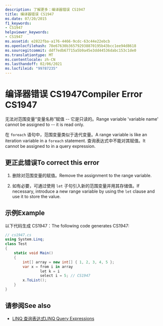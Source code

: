 ```yaml
---
description: 了解更多：编译器错误 CS1947
title: 编译器错误 CS1947
ms.date: 07/20/2015
f1_keywords:
- CS1947
helpviewer_keywords:
- CS1947
ms.assetid: e2822fba-a176-4466-9cdc-63c44e22ebcb
ms.openlocfilehash: 78e67630b365792938870195b43bcc1ee94d8618
ms.sourcegitcommit: ddf7edb67715a5b9a45e3dd44536dabc153c1de0
ms.translationtype: MT
ms.contentlocale: zh-CN
ms.lasthandoff: 02/06/2021
ms.locfileid: "99787235"
---
```

# <a name="compiler-error-cs1947"></a><span data-ttu-id="93be7-103">编译器错误 CS1947</span><span class="sxs-lookup"><span data-stu-id="93be7-103">Compiler Error CS1947</span></span>

<span data-ttu-id="93be7-104">无法对范围变量“变量名称”赋值 -- 它是只读的。</span><span class="sxs-lookup"><span data-stu-id="93be7-104">Range variable 'variable name' cannot be assigned to -- it is read only.</span></span>  
  
 <span data-ttu-id="93be7-105">在 `foreach` 语句中，范围变量类似于迭代变量。</span><span class="sxs-lookup"><span data-stu-id="93be7-105">A range variable is like an iteration variable in a `foreach` statement.</span></span> <span data-ttu-id="93be7-106">查询表达式中不能对其赋值。</span><span class="sxs-lookup"><span data-stu-id="93be7-106">It cannot be assigned to in a query expression.</span></span>  
  
## <a name="to-correct-this-error"></a><span data-ttu-id="93be7-107">更正此错误</span><span class="sxs-lookup"><span data-stu-id="93be7-107">To correct this error</span></span>  
  
1. <span data-ttu-id="93be7-108">删除对范围变量的赋值。</span><span class="sxs-lookup"><span data-stu-id="93be7-108">Remove the assignment to the range variable.</span></span>  
  
2. <span data-ttu-id="93be7-109">如有必要，可通过使用 `let` 子句引入新的范围变量并用其存储值。</span><span class="sxs-lookup"><span data-stu-id="93be7-109">If necessary, introduce a new range variable by using the `let` clause and use it to store the value.</span></span>  
  
## <a name="example"></a><span data-ttu-id="93be7-110">示例</span><span class="sxs-lookup"><span data-stu-id="93be7-110">Example</span></span>  

 <span data-ttu-id="93be7-111">以下代码生成 CS1947：</span><span class="sxs-lookup"><span data-stu-id="93be7-111">The following code generates CS1947:</span></span>  
  
```csharp  
// cs1947.cs  
using System.Linq;  
class Test  
{  
    static void Main()  
    {  
        int[] array = new int[] { 1, 2, 3, 4, 5 };  
        var x = from i in array  
                let k = i  
                select i = 5; // CS1947  
        x.ToList();  
    }  
}  
```  
  
## <a name="see-also"></a><span data-ttu-id="93be7-112">请参阅</span><span class="sxs-lookup"><span data-stu-id="93be7-112">See also</span></span>

- [<span data-ttu-id="93be7-113">LINQ 查询表达式</span><span class="sxs-lookup"><span data-stu-id="93be7-113">LINQ Query Expressions</span></span>](../linq/index.md)
